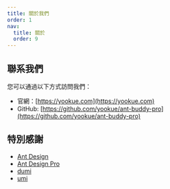 ```yaml
---
title: 關於我們
order: 1
nav:
  title: 關於
  order: 9
---
```


## 聯系我們

您可以通過以下方式訪問我們：

- 官網：[https://yookue.com](https://yookue.com)
- GitHub: [https://github.com/yookue/ant-buddy-pro](https://github.com/yookue/ant-buddy-pro)

## 特別感謝

- [Ant Design](https://ant.design)
- [Ant Design Pro](https://pro.ant.design)
- [dumi](https://d.umijs.org/)
- [umi](https://umijs.org)
